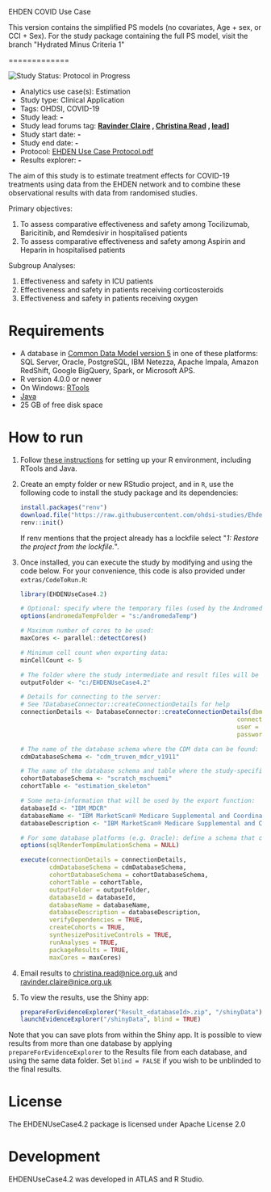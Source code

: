 EHDEN COVID Use Case

This version contains the simplified PS models (no covariates, Age + sex, or CCI + Sex). For the study package containing the full PS model, visit the branch "Hydrated Minus Criteria 1"

=============

<img src="https://camo.githubusercontent.com/6a807f81d8ed58fdaab1b8b8d7391a347907567ec8771dfb4d1b8faa7ba0e61b/68747470733a2f2f696d672e736869656c64732e696f2f62616467652f53747564792532305374617475732d5265706f253230437265617465642d6c69676874677261792e737667" alt="Study Status: Protocol in Progress">

- Analytics use case(s): Estimation
- Study type: Clinical Application
- Tags: OHDSI, COVID-19
- Study lead: **-**
- Study lead forums tag: **[Ravinder Claire](https://forums.ohdsi.org/u/ravclaire) , [Christina Read](https://forums.ohdsi.org/u/christina_read) , [lead](https://forums.ohdsi.org/)]**
- Study start date: **-**
- Study end date: **-**
- Protocol: [EHDEN Use Case Protocol.pdf](https://github.com/ohdsi-studies/EhdenCovidUseCase/blob/Minus-Criteria-1/documents/EHDEN%20Use%20Case%20Protocol.pdf)
- Results explorer: **-**

The aim of this study is to estimate treatment effects for COVID-19 treatments using data from the EHDEN network and to combine these observational results with data from randomised studies.

Primary objectives: 
1) To assess comparative effectiveness and safety among Tocilizumab, Baricitinib, and Remdesivir in hospitalised patients
2) To assess comparative effectiveness and safety among Aspirin and Heparin in hospitalised patients 

Subgroup Analyses:
1) Effectiveness and safety in ICU patients  
2) Effectiveness and safety in patients receiving corticosteroids
3) Effectiveness and safety in patients receiving oxygen



Requirements
============

- A database in [Common Data Model version 5](https://ohdsi.github.io/CommonDataModel/) in one of these platforms: SQL Server, Oracle, PostgreSQL, IBM Netezza, Apache Impala, Amazon RedShift, Google BigQuery, Spark, or Microsoft APS.
- R version 4.0.0 or newer
- On Windows: [RTools](http://cran.r-project.org/bin/windows/Rtools/)
- [Java](http://java.com)
- 25 GB of free disk space

How to run
==========
1. Follow [these instructions](https://ohdsi.github.io/Hades/rSetup.html) for setting up your R environment, including RTools and Java. 

2. Create an empty folder or new RStudio project, and in `R`, use the following code to install the study package and its dependencies:

    ```r
    install.packages("renv")
    download.file("https://raw.githubusercontent.com/ohdsi-studies/EhdenCovidUseCase/HydratedMinusCriteria1/renv.lock", "renv.lock")
    renv::init()
    ```  
    
    If renv mentions that the project already has a lockfile select "*1: Restore the project from the lockfile.*".

3. Once installed, you can execute the study by modifying and using the code below. For your convenience, this code is also provided under `extras/CodeToRun.R`:

    ```r
    library(EHDENUseCase4.2)

    # Optional: specify where the temporary files (used by the Andromeda package) will be created:
    options(andromedaTempFolder = "s:/andromedaTemp")
	
    # Maximum number of cores to be used:
    maxCores <- parallel::detectCores()
	
    # Minimum cell count when exporting data:
    minCellCount <- 5
	
    # The folder where the study intermediate and result files will be written:
    outputFolder <- "c:/EHDENUseCase4.2"
	
    # Details for connecting to the server:
    # See ?DatabaseConnector::createConnectionDetails for help
    connectionDetails <- DatabaseConnector::createConnectionDetails(dbms = "redshift",
                                                                connectionString = keyring::key_get("redShiftConnectionStringOhdaMdcr"),
                                                                user = keyring::key_get("redShiftUserName"),
                                                                password = keyring::key_get("redShiftPassword"))

    # The name of the database schema where the CDM data can be found:
    cdmDatabaseSchema <- "cdm_truven_mdcr_v1911"

    # The name of the database schema and table where the study-specific cohorts will be instantiated:
    cohortDatabaseSchema <- "scratch_mschuemi"
    cohortTable <- "estimation_skeleton"

    # Some meta-information that will be used by the export function:
    databaseId <- "IBM_MDCR"
    databaseName <- "IBM MarketScan® Medicare Supplemental and Coordination of Benefits Database"
    databaseDescription <- "IBM MarketScan® Medicare Supplemental and Coordination of Benefits Database (MDCR) represents health services of retirees in the United States with primary or Medicare supplemental coverage through privately insured fee-for-service, point-of-service, or capitated health plans.  These data include adjudicated health insurance claims (e.g. inpatient, outpatient, and outpatient pharmacy). Additionally, it captures laboratory tests for a subset of the covered lives."

    # For some database platforms (e.g. Oracle): define a schema that can be used to emulate temp tables:
    options(sqlRenderTempEmulationSchema = NULL)

    execute(connectionDetails = connectionDetails,
            cdmDatabaseSchema = cdmDatabaseSchema,
            cohortDatabaseSchema = cohortDatabaseSchema,
            cohortTable = cohortTable,
            outputFolder = outputFolder,
            databaseId = databaseId,
            databaseName = databaseName,
            databaseDescription = databaseDescription,
            verifyDependencies = TRUE,
            createCohorts = TRUE,
            synthesizePositiveControls = TRUE,
            runAnalyses = TRUE,
            packageResults = TRUE,
            maxCores = maxCores)
    ```

4. Email results to christina.read@nice.org.uk and ravinder.claire@nice.org.uk
		
5. To view the results, use the Shiny app:

	```r
	prepareForEvidenceExplorer("Result_<databaseId>.zip", "/shinyData")
	launchEvidenceExplorer("/shinyData", blind = TRUE)
	```
  
  Note that you can save plots from within the Shiny app. It is possible to view results from more than one database by applying `prepareForEvidenceExplorer` to the Results file from each database, and using the same data folder. Set `blind = FALSE` if you wish to be unblinded to the final results.

License
=======
The EHDENUseCase4.2 package is licensed under Apache License 2.0

Development
===========
EHDENUseCase4.2 was developed in ATLAS and R Studio.
